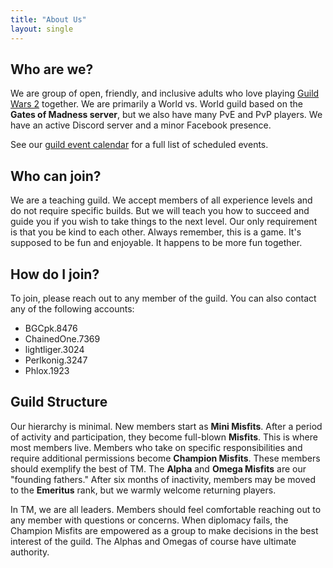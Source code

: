 ```yaml
---
title: "About Us"
layout: single
---
```


## Who are we?

We are group of open, friendly, and inclusive adults who love playing [Guild Wars 2](https://www.guildwars2.com) together. We are primarily a World vs. World guild based on the **Gates of Madness server**, but we also have many PvE and PvP players. We have an active Discord server and a minor Facebook presence.

See our [guild event calendar](http://www.tyrianmisfits.com/calendar) for a full list of scheduled events.

## Who can join?

We are a teaching guild. We accept members of all experience levels and do not require specific builds. But we will teach you how to succeed and guide you if you wish to take things to the next level. Our only requirement is that you be kind to each other. Always remember, this is a game. It's supposed to be fun and enjoyable. It happens to be more fun together.

## How do I join?

To join, please reach out to any member of the guild. You can also contact any of the following accounts:

* BGCpk.8476
* ChainedOne.7369
* lightliger.3024
* Perlkonig.3247
* Phlox.1923

## Guild Structure

Our hierarchy is minimal. New members start as **Mini Misfits**. After a period of activity and participation, they become full-blown **Misfits**. This is where most members live. Members who take on specific responsibilities and require additional permissions become **Champion Misfits**. These members should exemplify the best of TM. The **Alpha** and **Omega Misfits** are our "founding fathers." After six months of inactivity, members may be moved to the **Emeritus** rank, but we warmly welcome returning players.

In TM, we are all leaders. Members should feel comfortable reaching out to any member with questions or concerns. When diplomacy fails, the Champion Misfits are empowered as a group to make decisions in the best interest of the guild. The Alphas and Omegas of course have ultimate authority.
